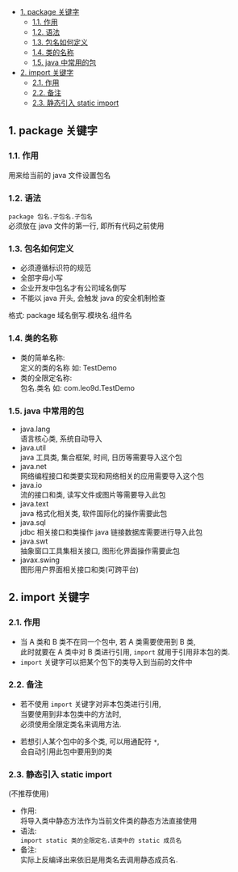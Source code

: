 <!-- TOC -->

- [1. package 关键字](#1-package-关键字)
  - [1.1. 作用](#11-作用)
  - [1.2. 语法](#12-语法)
  - [1.3. 包名如何定义](#13-包名如何定义)
  - [1.4. 类的名称](#14-类的名称)
  - [1.5. java 中常用的包](#15-java-中常用的包)
- [2. import 关键字](#2-import-关键字)
  - [2.1. 作用](#21-作用)
  - [2.2. 备注](#22-备注)
  - [2.3. 静态引入 static import](#23-静态引入-static-import)

<!-- /TOC -->

## 1. package 关键字

### 1.1. 作用
用来给当前的 java 文件设置包名

### 1.2. 语法
`package 包名.子包名.子包名`  
必须放在 java 文件的第一行, 即所有代码之前使用

### 1.3. 包名如何定义
- 必须遵循标识符的规范
- 全部字母小写
- 企业开发中包名才有公司域名倒写
- 不能以 java 开头, 会触发 java 的安全机制检查

格式: package 域名倒写.模块名.组件名

### 1.4. 类的名称
- 类的简单名称:   
  定义的类的名称 如: TestDemo
- 类的全限定名称:   
  包名.类名 如: com.leo9d.TestDemo

### 1.5. java 中常用的包
- java.lang   
  语言核心类, 系统自动导入
- java.util  
  java 工具类, 集合框架, 时间, 日历等需要导入这个包
- java.net  
  网络编程接口和类要实现和网络相关的应用需要导入这个包
- java.io  
  流的接口和类, 读写文件或图片等需要导入此包
- java.text  
  java 格式化相关类, 软件国际化的操作需要此包
- java.sql  
  jdbc 相关接口和类操作 java 链接数据库需要进行导入此包
- java.swt  
  抽象窗口工具集相关接口, 图形化界面操作需要此包
- javax.swing  
  图形用户界面相关接口和类(可跨平台)

## 2. import 关键字

### 2.1. 作用
- 当 A 类和 B 类不在同一个包中, 若 A 类需要使用到 B 类,  
此时就要在 A 类中对 B 类进行引用, `import` 就用于引用非本包的类.
- `import` 关键字可以把某个包下的类导入到当前的文件中

### 2.2. 备注
- 若不使用 `import` 关键字对非本包类进行引用,    
  当要使用到非本包类中的方法时,   
  必须使用全限定类名来调用方法.

- 若想引人某个包中的多个类, 可以用通配符 `*`,  
  会自动引用此包中要用到的类

### 2.3. 静态引入 static import
(不推荐使用)
- 作用:  
  将导入类中静态方法作为当前文件类的静态方法直接使用
- 语法:  
  `import static 类的全限定名.该类中的 static 成员名`
- 备注:  
  实际上反编译出来依旧是用类名去调用静态成员名.